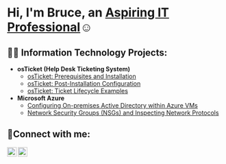<h1>Hi, I'm Bruce, an <a href="https://www.linkedin.com/in/bruce-chatman-30b9ab262/">Aspiring IT Professional</a>☺</h1>

<h2>👨‍💻 Information Technology Projects:</h2>

- <b>osTicket (Help Desk Ticketing System)</b>
  - [osTicket: Prerequisites and Installation](https://github.com/BRChatman/osticket-prereqs)
  - [osTicket: Post-Installation Configuration](https://github.com/BRChatman/post-install-config)
  - [osTicket: Ticket Lifecycle Examples](https://github.com/BRChatman/ticket-lifecycle)
- <b>Microsoft Azure</b>
  - [Configuring On-premises Active Directory within Azure VMs](https://github.com/BRChatman/configure-ad)
  - [Network Security Groups (NSGs) and Inspecting Network Protocols](https://github.com/BRChatman/azure-network-protocols)

<h2>🤳Connect with me:</h2>

[<img align="left" alt="Bruce | LinkedIn" width="22px" src="https://cdn.jsdelivr.net/npm/simple-icons@v3/icons/linkedin.svg" />][linkedin]
[<img align="left" alt="Bruce | Instagram" width="22px" src="https://cdn.jsdelivr.net/npm/simple-icons@v3/icons/instagram.svg" />][instagram]

[linkedin]: https://linkedin.com/in/bruce-chatman-30b9ab262/
[instagram]: https://www.instagram.com/adventdreamz/
